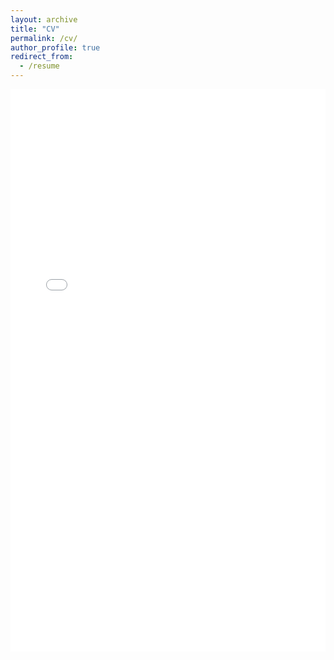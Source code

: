 ```yaml
---
layout: archive
title: "CV"
permalink: /cv/
author_profile: true
redirect_from:
  - /resume
---
```


<iframe src="{{ site.baseurl }}/files/CV-PhD.pdf" width="100%" height="900px" style="border:none;">
  This browser does not support PDFs. Please download the PDF to view it: <a href="{{ site.baseurl }}/files/CV-PhD.pdf">Download PDF</a>
</iframe>
